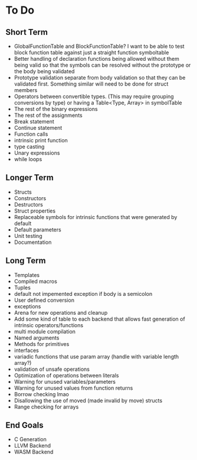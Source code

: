 # To Do

## Short Term
- GlobalFunctionTable and BlockFunctionTable? I want to be able to test block function table against just a straight function symboltable
- Better handling of declaration functions being allowed without them being valid so that the symbols can be resolved without the prototype or the body being validated
- Prototype validation separate from body validation so that they can be validated first. Something similar will need to be done for struct members 
- Operators between convertible types. (This may require grouping conversions by type) or having a Table<Type, Array<Conversion>> in symbolTable
- The rest of the binary expressions
- The rest of the assignments
- Break statement
- Continue statement
- Function calls
- intrinsic print function
- type casting
- Unary expressions
- while loops

## Longer Term
- Structs
- Constructors
- Destructors
- Struct properties
- Replaceable symbols for intrinsic functions that were generated by default
- Default parameters
- Unit testing
- Documentation

## Long Term
- Templates
- Compiled macros
- Tuples
- default not impemented exception if body is a semicolon
- User defined conversion
- exceptions
- Arena for new operations and cleanup
- Add some kind of table to each backend that allows fast generation of intrinsic operators/functions
- multi module compilation
- Named arguments
- Methods for primitives
- interfaces
- variadic functions that use param array (handle with variable length array?)
- validation of unsafe operations
- Optimization of operations between literals
- Warning for unused variables/parameters
- Warning for unused values from function returns
- Borrow checking lmao
- Disallowing the use of moved (made invalid by move) structs
- Range checking for arrays

## End Goals
- C Generation
- LLVM Backend
- WASM Backend
